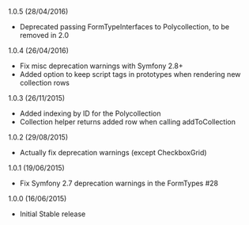 1.0.5 (28/04/2016)

 * Deprecated passing FormTypeInterfaces to Polycollection, to be removed in 2.0

1.0.4 (26/04/2016)

 * Fix misc deprecation warnings with Symfony 2.8+
 * Added option to keep script tags in prototypes when rendering new collection rows

1.0.3 (26/11/2015)

 * Added indexing by ID for the Polycollection
 * Collection helper returns added row when calling addToCollection

1.0.2 (29/08/2015)

 * Actually fix deprecation warnings (except CheckboxGrid)

1.0.1 (19/06/2015)

 * Fix Symfony 2.7 deprecation warnings in the FormTypes #28

1.0.0 (16/06/2015)

 * Initial Stable release


